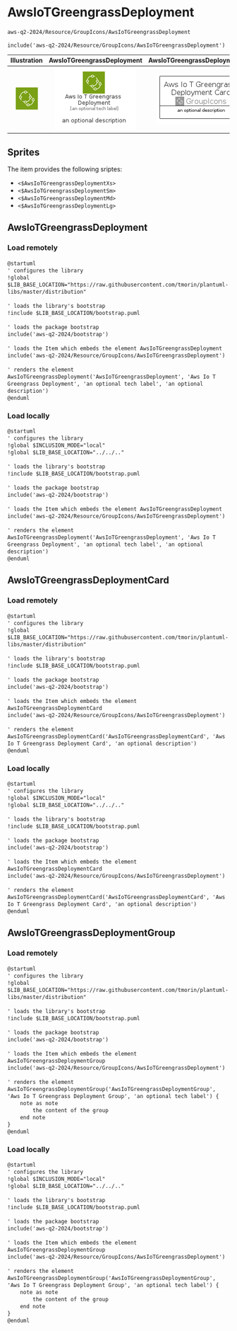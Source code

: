 # AwsIoTGreengrassDeployment


```text
aws-q2-2024/Resource/GroupIcons/AwsIoTGreengrassDeployment
```

```text
include('aws-q2-2024/Resource/GroupIcons/AwsIoTGreengrassDeployment')
```



| Illustration | AwsIoTGreengrassDeployment | AwsIoTGreengrassDeploymentCard | AwsIoTGreengrassDeploymentGroup |
| :---: | :---: | :---: | :---: |
| ![illustration for Illustration](../../../aws-q2-2024/Resource/GroupIcons/AwsIoTGreengrassDeployment.png) | ![illustration for AwsIoTGreengrassDeployment](../../../aws-q2-2024/Resource/GroupIcons/AwsIoTGreengrassDeployment.Local.png) | ![illustration for AwsIoTGreengrassDeploymentCard](../../../aws-q2-2024/Resource/GroupIcons/AwsIoTGreengrassDeploymentCard.Local.png) | ![illustration for AwsIoTGreengrassDeploymentGroup](../../../aws-q2-2024/Resource/GroupIcons/AwsIoTGreengrassDeploymentGroup.Local.png) |



## Sprites
The item provides the following sriptes:

- `<$AwsIoTGreengrassDeploymentXs>`
- `<$AwsIoTGreengrassDeploymentSm>`
- `<$AwsIoTGreengrassDeploymentMd>`
- `<$AwsIoTGreengrassDeploymentLg>`





## AwsIoTGreengrassDeployment

### Load remotely
```plantuml
@startuml
' configures the library
!global $LIB_BASE_LOCATION="https://raw.githubusercontent.com/tmorin/plantuml-libs/master/distribution"

' loads the library's bootstrap
!include $LIB_BASE_LOCATION/bootstrap.puml

' loads the package bootstrap
include('aws-q2-2024/bootstrap')

' loads the Item which embeds the element AwsIoTGreengrassDeployment
include('aws-q2-2024/Resource/GroupIcons/AwsIoTGreengrassDeployment')

' renders the element
AwsIoTGreengrassDeployment('AwsIoTGreengrassDeployment', 'Aws Io T Greengrass Deployment', 'an optional tech label', 'an optional description')
@enduml
```

### Load locally
```plantuml
@startuml
' configures the library
!global $INCLUSION_MODE="local"
!global $LIB_BASE_LOCATION="../../.."

' loads the library's bootstrap
!include $LIB_BASE_LOCATION/bootstrap.puml

' loads the package bootstrap
include('aws-q2-2024/bootstrap')

' loads the Item which embeds the element AwsIoTGreengrassDeployment
include('aws-q2-2024/Resource/GroupIcons/AwsIoTGreengrassDeployment')

' renders the element
AwsIoTGreengrassDeployment('AwsIoTGreengrassDeployment', 'Aws Io T Greengrass Deployment', 'an optional tech label', 'an optional description')
@enduml
```

## AwsIoTGreengrassDeploymentCard

### Load remotely
```plantuml
@startuml
' configures the library
!global $LIB_BASE_LOCATION="https://raw.githubusercontent.com/tmorin/plantuml-libs/master/distribution"

' loads the library's bootstrap
!include $LIB_BASE_LOCATION/bootstrap.puml

' loads the package bootstrap
include('aws-q2-2024/bootstrap')

' loads the Item which embeds the element AwsIoTGreengrassDeploymentCard
include('aws-q2-2024/Resource/GroupIcons/AwsIoTGreengrassDeployment')

' renders the element
AwsIoTGreengrassDeploymentCard('AwsIoTGreengrassDeploymentCard', 'Aws Io T Greengrass Deployment Card', 'an optional description')
@enduml
```

### Load locally
```plantuml
@startuml
' configures the library
!global $INCLUSION_MODE="local"
!global $LIB_BASE_LOCATION="../../.."

' loads the library's bootstrap
!include $LIB_BASE_LOCATION/bootstrap.puml

' loads the package bootstrap
include('aws-q2-2024/bootstrap')

' loads the Item which embeds the element AwsIoTGreengrassDeploymentCard
include('aws-q2-2024/Resource/GroupIcons/AwsIoTGreengrassDeployment')

' renders the element
AwsIoTGreengrassDeploymentCard('AwsIoTGreengrassDeploymentCard', 'Aws Io T Greengrass Deployment Card', 'an optional description')
@enduml
```

## AwsIoTGreengrassDeploymentGroup

### Load remotely
```plantuml
@startuml
' configures the library
!global $LIB_BASE_LOCATION="https://raw.githubusercontent.com/tmorin/plantuml-libs/master/distribution"

' loads the library's bootstrap
!include $LIB_BASE_LOCATION/bootstrap.puml

' loads the package bootstrap
include('aws-q2-2024/bootstrap')

' loads the Item which embeds the element AwsIoTGreengrassDeploymentGroup
include('aws-q2-2024/Resource/GroupIcons/AwsIoTGreengrassDeployment')

' renders the element
AwsIoTGreengrassDeploymentGroup('AwsIoTGreengrassDeploymentGroup', 'Aws Io T Greengrass Deployment Group', 'an optional tech label') {
    note as note
        the content of the group
    end note
}
@enduml
```

### Load locally
```plantuml
@startuml
' configures the library
!global $INCLUSION_MODE="local"
!global $LIB_BASE_LOCATION="../../.."

' loads the library's bootstrap
!include $LIB_BASE_LOCATION/bootstrap.puml

' loads the package bootstrap
include('aws-q2-2024/bootstrap')

' loads the Item which embeds the element AwsIoTGreengrassDeploymentGroup
include('aws-q2-2024/Resource/GroupIcons/AwsIoTGreengrassDeployment')

' renders the element
AwsIoTGreengrassDeploymentGroup('AwsIoTGreengrassDeploymentGroup', 'Aws Io T Greengrass Deployment Group', 'an optional tech label') {
    note as note
        the content of the group
    end note
}
@enduml
```

